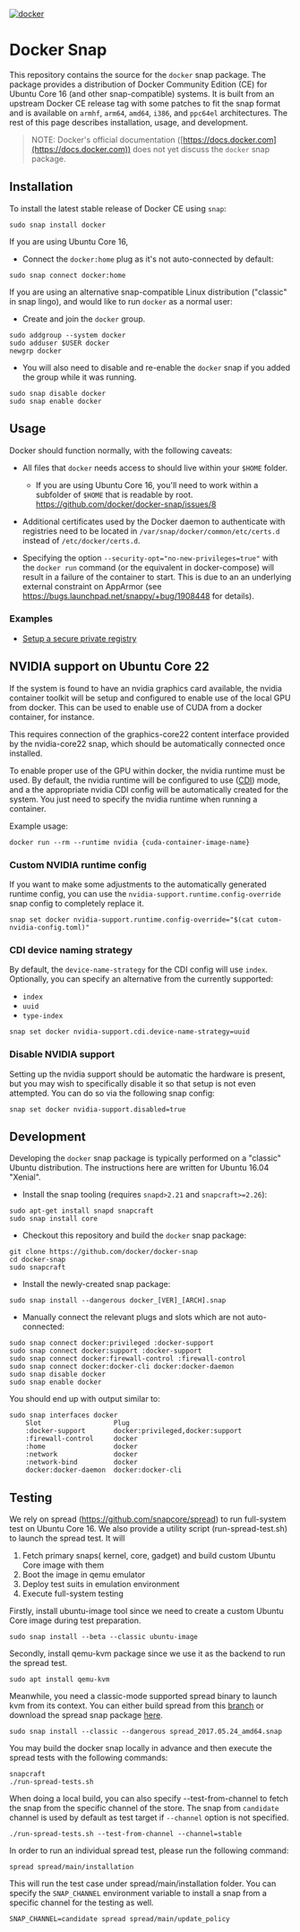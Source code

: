 [![docker](https://snapcraft.io/docker/badge.svg)](https://snapcraft.io/docker)

# Docker Snap

This repository contains the source for the `docker` snap package.  The package provides a distribution of Docker Community Edition (CE) for Ubuntu Core 16 (and other snap-compatible) systems.  It is built from an upstream Docker CE release tag with some patches to fit the snap format and is available on `armhf`, `arm64`, `amd64`, `i386`, and `ppc64el` architectures.  The rest of this page describes installation, usage, and development.

> NOTE: Docker's official documentation ([https://docs.docker.com](https://docs.docker.com)) does not yet discuss the `docker` snap package.

## Installation

To install the latest stable release of Docker CE using `snap`:

```shell
sudo snap install docker
```

If you are using Ubuntu Core 16,

* Connect the `docker:home` plug as it's not auto-connected by default:

```shell
sudo snap connect docker:home
```

If you are using an alternative snap-compatible Linux distribution ("classic" in snap lingo), and would like to run `docker` as a normal user:

* Create and join the `docker` group.

```shell
sudo addgroup --system docker
sudo adduser $USER docker
newgrp docker
```

* You will also need to disable and re-enable the `docker` snap if you added the group while it was running.

```shell
sudo snap disable docker
sudo snap enable docker
```

## Usage

Docker should function normally, with the following caveats:

* All files that `docker` needs access to should live within your `$HOME` folder.

  * If you are using Ubuntu Core 16, you'll need to work within a subfolder of `$HOME` that is readable by root. https://github.com/docker/docker-snap/issues/8

* Additional certificates used by the Docker daemon to authenticate with registries need to be located in `/var/snap/docker/common/etc/certs.d` instead of `/etc/docker/certs.d`.

* Specifying the option `--security-opt="no-new-privileges=true"` with the `docker run` command (or the equivalent in docker-compose) will result in a failure of the container to start. This is due to an an underlying external constraint on AppArmor (see https://bugs.launchpad.net/snappy/+bug/1908448 for details).

### Examples

* [Setup a secure private registry](registry-example.md)


## NVIDIA support on Ubuntu Core 22

If the system is found to have an nvidia graphics card available, the nvidia container toolkit will be setup and configured to enable use of the local GPU from docker.  This can be used to enable use of CUDA from a docker container, for instance.

This requires connection of the graphics-core22 content interface provided by the nvidia-core22 snap, which should be automatically connected once installed.

To enable proper use of the GPU within docker, the nvidia runtime must be used.  By default, the nvidia runtime will be configured to use ([CDI](https://github.com/cncf-tags/container-device-interface)) mode, and a the appropriate nvidia CDI config will be automatically created for the system.  You just need to specify the nvidia runtime when running a container.

Example usage:

```shell
docker run --rm --runtime nvidia {cuda-container-image-name}
```

### Custom NVIDIA runtime config

If you want to make some adjustments to the automatically generated runtime config, you can use the `nvidia-support.runtime.config-override` snap config to completely replace it.

```shell
snap set docker nvidia-support.runtime.config-override="$(cat cutom-nvidia-config.toml)"
```

### CDI device naming strategy

By default, the `device-name-strategy` for the CDI config will use `index`.  Optionally, you can specify an alternative from the currently supported:
* `index`
* `uuid`
* `type-index`

```shell
snap set docker nvidia-support.cdi.device-name-strategy=uuid
```

### Disable NVIDIA support

Setting up the nvidia support should be automatic the hardware is present, but you may wish to specifically disable it so that setup is not even attempted.  You can do so via the following snap config:
```shell
snap set docker nvidia-support.disabled=true
```

## Development

Developing the `docker` snap package is typically performed on a "classic" Ubuntu distribution.  The instructions here are written for Ubuntu 16.04 "Xenial".

* Install the snap tooling (requires `snapd>2.21` and `snapcraft>=2.26`):

```shell
sudo apt-get install snapd snapcraft
sudo snap install core
```

* Checkout this repository and build the `docker` snap package:

```shell
git clone https://github.com/docker/docker-snap
cd docker-snap
sudo snapcraft
```

* Install the newly-created snap package:

```shell
sudo snap install --dangerous docker_[VER]_[ARCH].snap
```

* Manually connect the relevant plugs and slots which are not auto-connected:

```shell
sudo snap connect docker:privileged :docker-support
sudo snap connect docker:support :docker-support
sudo snap connect docker:firewall-control :firewall-control
sudo snap connect docker:docker-cli docker:docker-daemon
sudo snap disable docker
sudo snap enable docker
```

  You should end up with output similar to:

```shell
sudo snap interfaces docker
    Slot                  Plug
    :docker-support       docker:privileged,docker:support
    :firewall-control     docker
    :home                 docker
    :network              docker
    :network-bind         docker
    docker:docker-daemon  docker:docker-cli
```

## Testing

We rely on spread (https://github.com/snapcore/spread) to run full-system test on Ubuntu Core 16. We also provide a utility script (run-spread-test.sh) to launch the spread test. It will

1. Fetch primary snaps( kernel, core, gadget) and build custom Ubuntu Core image with them
2. Boot the image in qemu emulator
3. Deploy test suits in emulation environment
4. Execute full-system testing

Firstly, install ubuntu-image tool since we need to create a custom Ubuntu Core image during test preparation.

```shell
sudo snap install --beta --classic ubuntu-image
```

Secondly, install qemu-kvm package since we use it as the backend to run the spread test.

```shell
sudo apt install qemu-kvm
```

Meanwhile, you need a classic-mode supported spread binary to launch kvm from its context. You can either build spread from this [branch](https://github.com/rmescandon/spread/tree/snap-as-classic) or download the spread snap package [here](http://people.canonical.com/~gary-wzl77/spread_2017.05.24_amd64.snap).

```shell
sudo snap install --classic --dangerous spread_2017.05.24_amd64.snap
```

You may build the docker snap locally in advance and then execute the spread tests with the following commands:

```shell
snapcraft
./run-spread-tests.sh
```

When doing a local build, you can also specify --test-from-channel to fetch the snap from the specific channel of the store. The snap from `candidate` channel is used by default as test target if `--channel` option is not specified.

```shell
./run-spread-tests.sh --test-from-channel --channel=stable
```

In order to run an individual spread test, please run the following command:

```shell
spread spread/main/installation
```

This will run the test case under spread/main/installation folder.
You can specify the `SNAP_CHANNEL` environment variable to install a snap from a specific channel for the testing as well.

```shell
SNAP_CHANNEL=candidate spread spread/main/update_policy
```
